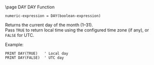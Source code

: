 \page DAY DAY Function

```basic
numeric-expression = DAY(boolean-expression)
```

Returns the current day of the month (1–31).  
Pass `TRUE` to return local time using the configured time zone (if any), or `FALSE` for UTC.

Example:

```basic
PRINT DAY(TRUE)   ' Local day
PRINT DAY(FALSE)  ' UTC day
```
